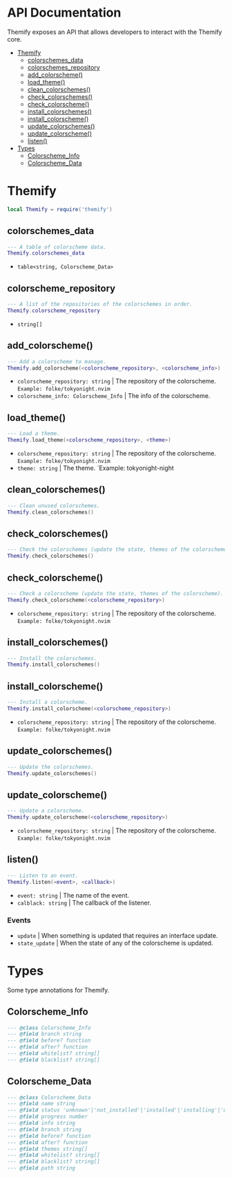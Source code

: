 # API Documentation
Themify exposes an API that allows developers to interact with the Themify core.

* [Themify](#themify)
  * [colorschemes_data](#colorschemes_data)
  * [colorschemes_repository](#colorschemes_repository)
  * [add_colorscheme()](#add_colorscheme)
  * [load_theme()](#load_theme)
  * [clean_colorschemes()](#clean_colorschemes)
  * [check_colorschemes()](#check_colorschemes)
  * [check_colorscheme()](#check_colorscheme)
  * [install_colorschemes()](#install_colorschemes)
  * [install_colorscheme()](#install_colorscheme)
  * [update_colorschemes()](#update_colorschemes)
  * [update_colorscheme()](#update_colorscheme)
  * [listen()](#listen)
* [Types](#types)
  * [Colorscheme_Info](#colorscheme_info)
  * [Colorscheme_Data](#colorscheme_data)

# Themify
```lua
local Themify = require('themify')
```

## colorschemes_data
```lua
--- A table of colorscheme data.
Themify.colorschemes_data
```
* `table<string, Colorscheme_Data>`

## colorscheme_repository
```lua
--- A list of the repositories of the colorschemes in order.
Themify.colorscheme_repository
```
* `string[]`

## add_colorscheme()
```lua
--- Add a colorscheme to manage.
Themify.add_colorscheme(<colorscheme_repository>, <colorscheme_info>)
```
* `colorscheme_repository: string` | The repository of the colorscheme. `Example: folke/tokyonight.nvim`
* `colorscheme_info: Colorscheme_Info` | The info of the colorscheme.

## load_theme()
```lua
--- Load a theme.
Themify.load_theme(<colorscheme_repository>, <theme>)
```
* `colorscheme_repository: string` | The repository of the colorscheme. `Example: folke/tokyonight.nvim`
* `theme: string` | The theme. `Example: tokyonight-night

## clean_colorschemes()
```lua
--- Clean unused colorschemes.
Themify.clean_colorschemes()
```

## check_colorschemes()
```lua
--- Check the colorschemes (update the state, themes of the colorschemes).
Themify.check_colorschemes()
```

## check_colorscheme()
```lua
--- Check a colorscheme (update the state, themes of the colorscheme).
Themify.check_colorscheme(<colorscheme_repository>)
```
* `colorscheme_repository: string` | The repository of the colorscheme. `Example: folke/tokyonight.nvim`

## install_colorschemes()
```lua
--- Install the colorschemes.
Themify.install_colorschemes()
```

## install_colorscheme()
```lua
--- Install a colorscheme.
Themify.install_colorscheme(<colorscheme_repository>)
```
* `colorscheme_repository: string` | The repository of the colorscheme. `Example: folke/tokyonight.nvim`

## update_colorschemes()
```lua
--- Update the colorschemes.
Themify.update_colorschemes()
```

## update_colorscheme()
```lua
--- Update a colorscheme.
Themify.update_colorscheme(<colorscheme_repository>)
```
* `colorscheme_repository: string` | The repository of the colorscheme. `Example: folke/tokyonight.nvim`

## listen()
```lua
--- Listen to an event.
Themify.listen(<event>, <callback>)
```
* `event: string` | The name of the event.
* `calblack: string` | The callback of the listener.

### Events
* `update` | When something is updated that requires an interface update.
* `state_update` | When the state of any of the colorscheme is updated.

# Types
Some type annotations for Themify.

## Colorscheme_Info
```lua
--- @class Colorscheme_Info
--- @field branch string
--- @field before? function
--- @field after? function
--- @field whitelist? string[]
--- @field blacklist? string[]
```

## Colorscheme_Data
```lua
--- @class Colorscheme_Data
--- @field name string
--- @field status 'unknown'|'not_installed'|'installed'|'installing'|'updating'|'failed'
--- @field progress number
--- @field info string
--- @field branch string
--- @field before? function
--- @field after? function
--- @field themes string[]
--- @field whitelist? string[]
--- @field blacklist? string[]
--- @field path string
```
